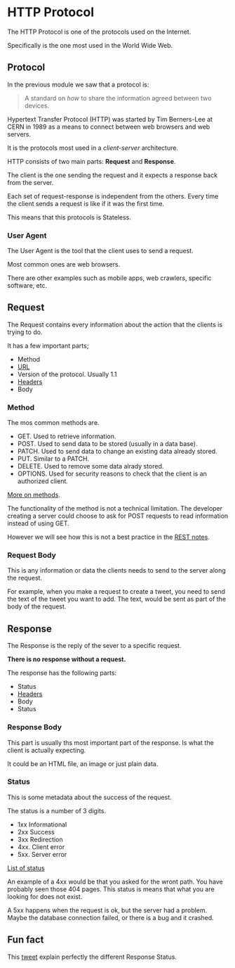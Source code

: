 # HTTP Protocol

The HTTP Protocol is one of the protocols used on the Internet.

Specifically is the one most used in the World Wide Web.

## Protocol

In the previous module we saw that a protocol is:

> A standard on *how* to share the information agreed between two devices.

Hypertext Transfer Protocol (HTTP) was started by Tim Berners-Lee at CERN in 1989 as a means to connect between web browsers and web servers.

It is the protocols most used in a *client-server* architecture.

HTTP consists of two main parts: **Request** and **Response**.

The client is the one sending the request and it expects a response back from the server.

Each set of request-response is independent from the others. Every time the client sends a request is like if it was the first time.

This means that this protocols is Stateless.

### User Agent

The User Agent is the tool that the client uses to send a request.

Most common ones are web browsers.

There are other examples such as mobile apps, web crawlers, specific software, etc.

## Request

The Request contains every information about the action that the clients is trying to do.

It has a few important parts;

* Method
* [URL](./url.md)
* Version of the protocol. Usually 1.1
* [Headers](./headers.md)
* Body

### Method

The mos common methods are.

* GET. Used to retrieve information.
* POST. Used to send data to be stored (usually in a data base).
* PATCH. Used to send data to change an existing data already stored.
* PUT. Similar to a PATCH.
* DELETE. Used to remove some data alrady stored.
* OPTIONS. Used for security reasons to check that the client is an authorized client.

[More on methods](https://developer.mozilla.org/en-US/docs/Web/HTTP/Methods).

The functionality of the method is not a technical limitation. The developer creating a server could choose to ask for POST requests to read information instead of using GET.

However we will see how this is not a best practice in the [REST notes](./rest).

### Request Body

This is any information or data the clients needs to send to the server along the request.

For example, when you make a request to create a tweet, you need to send the text of the tweet you want to add. The text, would be sent as part of the body of the request.

## Response

The Response is the reply of the sever to a specific request.

**There is no response without a request.**

The response has the following parts:

* Status
* [Headers](./headers.md)
* Body
* Status

### Response Body

This part is usually ths most important part of the response. Is what the client is actually expecting.

It could be an HTML file, an image or just plain data.

### Status

This is some metadata about the success of the request.

The status is a number of 3 digits.

* 1xx Informational
* 2xx Success
* 3xx Redirection
* 4xx. Client error
* 5xx. Server error

[List of status](https://httpstatuses.com/)

An example of a 4xx would be that you asked for the wront path. You have probably seen those 404 pages. This status is means that what you are looking for does not exist.

A 5xx happens when the request is ok, but the server had a problem. Maybe the database connection failed, or there is a bug and it crashed.

## Fun fact

This [tweet](https://twitter.com/stevelosh/status/372740571749572610) explain perfectly the different Response Status.

